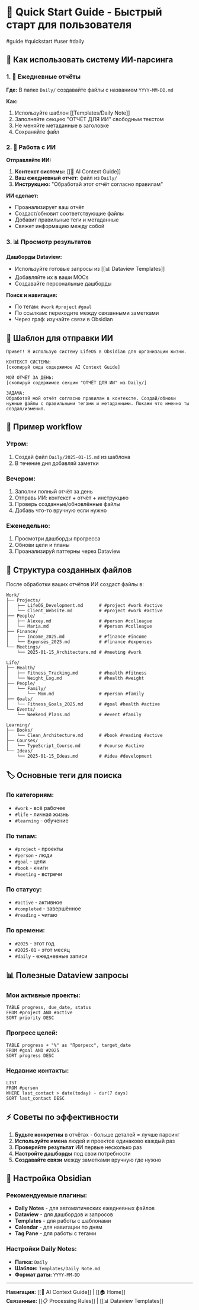 # 👋 Quick Start Guide - Быстрый старт для пользователя

#guide #quickstart #user #daily

## 🎯 Как использовать систему ИИ-парсинга

### 1. 📅 Ежедневные отчёты

**Где:** В папке `Daily/` создавайте файлы с названием `YYYY-MM-DD.md`

**Как:**
1. Используйте шаблон [[Templates/Daily Note]]
2. Заполняйте секцию "ОТЧЁТ ДЛЯ ИИ" свободным текстом
3. Не меняйте метаданные в заголовке
4. Сохраняйте файл

### 2. 🤖 Работа с ИИ

**Отправляйте ИИ:**
1. **Контекст системы:** [[🤖 AI Context Guide]]
2. **Ваш ежедневный отчёт:** файл из `Daily/`
3. **Инструкцию:** "Обработай этот отчёт согласно правилам"

**ИИ сделает:**
- Проанализирует ваш отчёт
- Создаст/обновит соответствующие файлы
- Добавит правильные теги и метаданные
- Свяжет информацию между собой

### 3. 📊 Просмотр результатов

**Дашборды Dataview:**
- Используйте готовые запросы из [[📊 Dataview Templates]]
- Добавляйте их в ваши MOCs
- Создавайте персональные дашборды

**Поиск и навигация:**
- По тегам: `#work` `#project` `#goal`
- По ссылкам: переходите между связанными заметками
- Через граф: изучайте связи в Obsidian

## 📝 Шаблон для отправки ИИ

```
Привет! Я использую систему LifeOS в Obsidian для организации жизни.

КОНТЕКСТ СИСТЕМЫ:
[скопируй сюда содержимое AI Context Guide]

МОЙ ОТЧЁТ ЗА ДЕНЬ:
[скопируй содержимое секции "ОТЧЁТ ДЛЯ ИИ" из Daily/]

ЗАДАЧА:
Обработай мой отчёт согласно правилам в контексте. Создай/обнови нужные файлы с правильными тегами и метаданными. Покажи что именно ты создал/изменил.
```

## 🔄 Пример workflow

### Утром:
1. Создай файл `Daily/2025-01-15.md` из шаблона
2. В течение дня добавляй заметки

### Вечером:
1. Заполни полный отчёт за день
2. Отправь ИИ: контекст + отчёт + инструкцию
3. Проверь созданные/обновлённые файлы
4. Добавь что-то вручную если нужно

### Еженедельно:
1. Просмотри дашборды прогресса
2. Обнови цели и планы
3. Проанализируй паттерны через Dataview

## 📁 Структура созданных файлов

После обработки ваших отчётов ИИ создаст файлы в:

```
Work/
├── Projects/
│   ├── LifeOS_Development.md      # #project #work #active
│   └── Client_Website.md          # #project #work #active
├── People/
│   ├── Alexey.md                  # #person #colleague
│   └── Maria.md                   # #person #colleague  
├── Finance/
│   ├── Income_2025.md             # #finance #income
│   └── Expenses_2025.md           # #finance #expenses
└── Meetings/
    └── 2025-01-15_Architecture.md # #meeting #work

Life/
├── Health/
│   ├── Fitness_Tracking.md        # #health #fitness
│   └── Weight_Log.md              # #health #weight
├── People/
│   └── Family/
│       └── Mom.md                 # #person #family
├── Goals/
│   └── Fitness_Goals_2025.md      # #goal #health #active
└── Events/
    └── Weekend_Plans.md           # #event #family

Learning/
├── Books/
│   └── Clean_Architecture.md      # #book #reading #active
├── Courses/
│   └── TypeScript_Course.md       # #course #active
└── Ideas/
    └── 2025-01-15_Ideas.md        # #idea #development
```

## 🏷️ Основные теги для поиска

### По категориям:
- `#work` - всё рабочее
- `#life` - личная жизнь  
- `#learning` - обучение

### По типам:
- `#project` - проекты
- `#person` - люди
- `#goal` - цели
- `#book` - книги
- `#meeting` - встречи

### По статусу:
- `#active` - активное
- `#completed` - завершённое
- `#reading` - читаю

### По времени:
- `#2025` - этот год
- `#2025-01` - этот месяц
- `#daily` - ежедневные записи

## 📊 Полезные Dataview запросы

### Мои активные проекты:
```dataview
TABLE progress, due_date, status
FROM #project AND #active
SORT priority DESC
```

### Прогресс целей:
```dataview
TABLE progress + "%" as "Прогресс", target_date
FROM #goal AND #2025
SORT progress DESC
```

### Недавние контакты:
```dataview
LIST
FROM #person 
WHERE last_contact > date(today) - dur(7 days)
SORT last_contact DESC
```

## ⚡ Советы по эффективности

1. **Будьте конкретны** в отчётах - больше деталей = лучше парсинг
2. **Используйте имена** людей и проектов одинаково каждый раз
3. **Проверяйте результат** ИИ первые несколько раз
4. **Настройте дашборды** под свои потребности
5. **Создавайте связи** между заметками вручную где нужно

## 🔧 Настройка Obsidian

### Рекомендуемые плагины:
- **Daily Notes** - для автоматических ежедневных файлов
- **Dataview** - для дашбордов и запросов
- **Templates** - для работы с шаблонами
- **Calendar** - для навигации по дням
- **Tag Pane** - для работы с тегами

### Настройки Daily Notes:
- **Папка:** `Daily`
- **Шаблон:** `Templates/Daily Note.md`
- **Формат даты:** `YYYY-MM-DD`

---

**Навигация:** [[🤖 AI Context Guide]] | [[🏠 Home]]  
**Связанные:** [[📋 Processing Rules]] | [[📊 Dataview Templates]]

